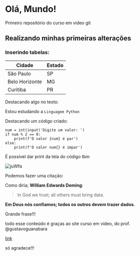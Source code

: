 # Olá, Mundo!
 Primeiro repositório do curso em video git

## Realizando minhas primeiras alterações
 
### Inserindo tabelas:
 
Cidade | Estado 
---|---
Sâo Paulo | SP
Belo Horizonte | MG
Curitiba | PR
 
 
Destacando algo no texto:

Estou estudando a `Linguagem Python`
 
Destacando um código criado:

```
num = int(input('Digite um valor: ')
if num % 2 == 0:
    print(f'O valor {num} é par')
else:
    print(f'O valor num{} é impar')
```

É possível dar print da tela do código tbm

![juWfa](https://user-images.githubusercontent.com/88271565/132108942-cec27e83-716d-4ce1-a5b3-d11fea559238.png)

Podemos fazer uma citação:

Como diria; **William Edwards Deming**:

> In God we trust; 
> all others must bring data.

__Em Deus nós confiamos; todos os outros devem trazer dados.__

Grande frase!!!

todo esse conteúdo é graças ao site curso em video, do prof. @gustavoguanabara 

[link](https://github.com/gustavoguanabara)

só agradece!!!


